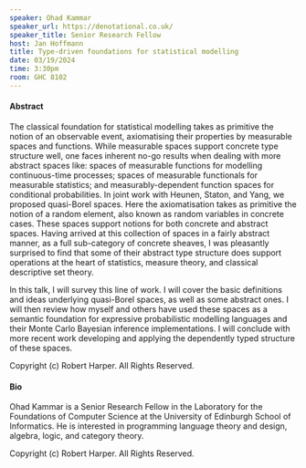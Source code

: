 ```yaml
---
speaker: Ohad Kammar
speaker_url: https://denotational.co.uk/
speaker_title: Senior Research Fellow
host: Jan Hoffmann
title: Type-driven foundations for statistical modelling
date: 03/19/2024
time: 3:30pm
room: GHC 8102
---
```


#### Abstract
The classical foundation for statistical modelling takes as primitive
the notion of an observable event, axiomatising their properties by
measurable spaces and functions. While measurable spaces support
concrete type structure well, one faces inherent no-go results when
dealing with more abstract spaces like: spaces of measurable functions
for modelling continuous-time processes; spaces of measurable
functionals for measurable statistics; and measurably-dependent
function spaces for conditional probabilities. In joint work with
Heunen, Staton, and Yang, we proposed quasi-Borel spaces. Here the
axiomatisation takes as primitive the notion of a random element, also
known as random variables in concrete cases. These spaces support
notions for both concrete and abstract spaces. Having arrived at this
collection of spaces in a fairly abstract manner, as a full
sub-category of concrete sheaves, I was pleasantly surprised to find
that some of their abstract type structure does support operations at
the heart of statistics, measure theory, and classical descriptive set theory.

In this talk, I will survey this line of work. I will cover the basic
definitions and ideas underlying quasi-Borel spaces, as well as some
abstract ones. I will then review how myself and others have used
these spaces as a semantic foundation for expressive probabilistic
modelling languages and their Monte Carlo Bayesian inference
implementations. I will conclude with more recent work developing
and applying the dependently typed structure of these spaces.

Copyright (c) Robert Harper.  All Rights Reserved.


#### Bio
Ohad Kammar is a Senior Research Fellow in the Laboratory for the
Foundations of Computer Science at the University of Edinburgh School
of Informatics. He is interested in programming language theory and
design, algebra, logic, and category theory.

Copyright (c) Robert Harper.  All Rights Reserved.
